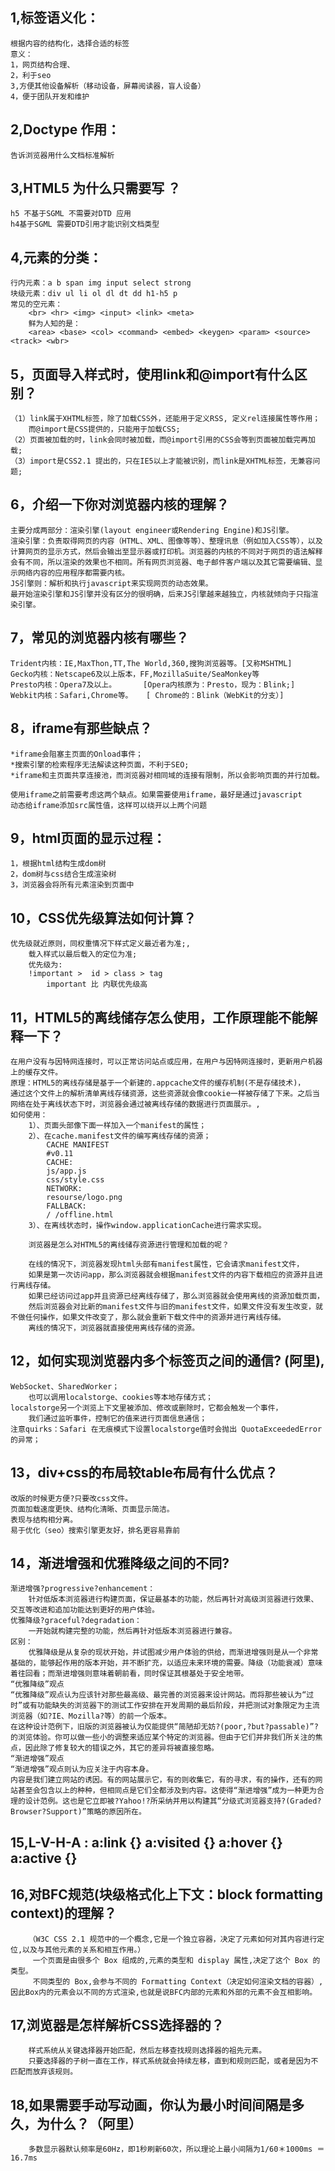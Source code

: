 ## 1,标签语义化：
    根据内容的结构化，选择合适的标签
    意义：
    1，网页结构合理、
    2，利于seo
    3,方便其他设备解析（移动设备，屏幕阅读器，盲人设备）
    4，便于团队开发和维护
## 2,Doctype 作用：
    告诉浏览器用什么文档标准解析

## 3,HTML5 为什么只需要写 <!DOCTYPE HTML>？
    h5 不基于SGML 不需要对DTD 应用
    h4基于SGML 需要DTD引用才能识别文档类型

## 4,元素的分类：
    行内元素：a b span img input select strong
    块级元素：div ul li ol dl dt dd h1-h5 p
    常见的空元素：
        <br> <hr> <img> <input> <link> <meta>
        鲜为人知的是：
        <area> <base> <col> <command> <embed> <keygen> <param> <source> <track> <wbr>

## 5，页面导入样式时，使用link和@import有什么区别？
    （1）link属于XHTML标签，除了加载CSS外，还能用于定义RSS, 定义rel连接属性等作用；
        而@import是CSS提供的，只能用于加载CSS;
    （2）页面被加载的时，link会同时被加载，而@import引用的CSS会等到页面被加载完再加载;
    （3）import是CSS2.1 提出的，只在IE5以上才能被识别，而link是XHTML标签，无兼容问题;

## 6，介绍一下你对浏览器内核的理解？
    主要分成两部分：渲染引擎(layout engineer或Rendering Engine)和JS引擎。
    渲染引擎：负责取得网页的内容（HTML、XML、图像等等）、整理讯息（例如加入CSS等），以及计算网页的显示方式，然后会输出至显示器或打印机。浏览器的内核的不同对于网页的语法解释会有不同，所以渲染的效果也不相同。所有网页浏览器、电子邮件客户端以及其它需要编辑、显示网络内容的应用程序都需要内核。
    JS引擎则：解析和执行javascript来实现网页的动态效果。
    最开始渲染引擎和JS引擎并没有区分的很明确，后来JS引擎越来越独立，内核就倾向于只指渲染引擎。

## 7，常见的浏览器内核有哪些？
    Trident内核：IE,MaxThon,TT,The World,360,搜狗浏览器等。[又称MSHTML]
    Gecko内核：Netscape6及以上版本，FF,MozillaSuite/SeaMonkey等
    Presto内核：Opera7及以上。      [Opera内核原为：Presto，现为：Blink;]
    Webkit内核：Safari,Chrome等。   [ Chrome的：Blink（WebKit的分支）]

## 8，iframe有那些缺点？
    *iframe会阻塞主页面的Onload事件；
    *搜索引擎的检索程序无法解读这种页面，不利于SEO;
    *iframe和主页面共享连接池，而浏览器对相同域的连接有限制，所以会影响页面的并行加载。

    使用iframe之前需要考虑这两个缺点。如果需要使用iframe，最好是通过javascript
    动态给iframe添加src属性值，这样可以绕开以上两个问题

## 9，html页面的显示过程：
    1，根据html结构生成dom树
    2，dom树与css结合生成渲染树
    3，浏览器会将所有元素渲染到页面中

## 10，CSS优先级算法如何计算？
    优先级就近原则，同权重情况下样式定义最近者为准;,
        载入样式以最后载入的定位为准;
        优先级为:
        !important >  id > class > tag
            important 比 内联优先级高

## 11，HTML5的离线储存怎么使用，工作原理能不能解释一下？
    在用户没有与因特网连接时，可以正常访问站点或应用，在用户与因特网连接时，更新用户机器上的缓存文件。
    原理：HTML5的离线存储是基于一个新建的.appcache文件的缓存机制(不是存储技术)，
    通过这个文件上的解析清单离线存储资源，这些资源就会像cookie一样被存储了下来。之后当网络在处于离线状态下时，浏览器会通过被离线存储的数据进行页面展示。,
    如何使用：
        1）、页面头部像下面一样加入一个manifest的属性；
        2）、在cache.manifest文件的编写离线存储的资源；
            CACHE MANIFEST
            #v0.11
            CACHE:
            js/app.js
            css/style.css
            NETWORK:
            resourse/logo.png
            FALLBACK:
            / /offline.html
        3）、在离线状态时，操作window.applicationCache进行需求实现。

        浏览器是怎么对HTML5的离线储存资源进行管理和加载的呢？

        在线的情况下，浏览器发现html头部有manifest属性，它会请求manifest文件，
        如果是第一次访问app，那么浏览器就会根据manifest文件的内容下载相应的资源并且进行离线存储。
        如果已经访问过app并且资源已经离线存储了，那么浏览器就会使用离线的资源加载页面，
        然后浏览器会对比新的manifest文件与旧的manifest文件，如果文件没有发生改变，就不做任何操作，如果文件改变了，那么就会重新下载文件中的资源并进行离线存储。
        离线的情况下，浏览器就直接使用离线存储的资源。


## 12，如何实现浏览器内多个标签页之间的通信? (阿里),
    WebSocket、SharedWorker；
        也可以调用localstorge、cookies等本地存储方式；
    localstorge另一个浏览上下文里被添加、修改或删除时，它都会触发一个事件，
        我们通过监听事件，控制它的值来进行页面信息通信；
    注意quirks：Safari 在无痕模式下设置localstorge值时会抛出 QuotaExceededError 的异常；

## 13，div+css的布局较table布局有什么优点？
    改版的时候更方便?只要改css文件。
    页面加载速度更快、结构化清晰、页面显示简洁。
    表现与结构相分离。
    易于优化（seo）搜索引擎更友好，排名更容易靠前

## 14，渐进增强和优雅降级之间的不同?
    渐进增强?progressive?enhancement：
        针对低版本浏览器进行构建页面，保证最基本的功能，然后再针对高级浏览器进行效果、交互等改进和追加功能达到更好的用户体验。
    优雅降级?graceful?degradation：
        一开始就构建完整的功能，然后再针对低版本浏览器进行兼容。
    区别：
        优雅降级是从复杂的现状开始，并试图减少用户体验的供给，而渐进增强则是从一个非常基础的，能够起作用的版本开始，并不断扩充，以适应未来环境的需要。降级（功能衰减）意味着往回看；而渐进增强则意味着朝前看，同时保证其根基处于安全地带。
    “优雅降级”观点
    “优雅降级”观点认为应该针对那些最高级、最完善的浏览器来设计网站。而将那些被认为“过时”或有功能缺失的浏览器下的测试工作安排在开发周期的最后阶段，并把测试对象限定为主流浏览器（如?IE、Mozilla?等）的前一个版本。
    在这种设计范例下，旧版的浏览器被认为仅能提供“简陋却无妨?(poor,?but?passable)”?的浏览体验。你可以做一些小的调整来适应某个特定的浏览器。但由于它们并非我们所关注的焦点，因此除了修复较大的错误之外，其它的差异将被直接忽略。
    “渐进增强”观点
    “渐进增强”观点则认为应关注于内容本身。
    内容是我们建立网站的诱因。有的网站展示它，有的则收集它，有的寻求，有的操作，还有的网站甚至会包含以上的种种，但相同点是它们全都涉及到内容。这使得“渐进增强”成为一种更为合理的设计范例。这也是它立即被?Yahoo!?所采纳并用以构建其“分级式浏览器支持?(Graded?Browser?Support)”策略的原因所在。
## 15,L-V-H-A :  a:link {} a:visited {} a:hover {} a:active {}
## 16,对BFC规范(块级格式化上下文：block formatting context)的理解？
		（W3C CSS 2.1 规范中的一个概念,它是一个独立容器，决定了元素如何对其内容进行定位,以及与其他元素的关系和相互作用。）
		 一个页面是由很多个 Box 组成的,元素的类型和 display 属性,决定了这个 Box 的类型。
		 不同类型的 Box,会参与不同的 Formatting Context（决定如何渲染文档的容器）,因此Box内的元素会以不同的方式渲染,也就是说BFC内部的元素和外部的元素不会互相影响。
## 17,浏览器是怎样解析CSS选择器的？

		样式系统从关键选择器开始匹配，然后左移查找规则选择器的祖先元素。
		只要选择器的子树一直在工作，样式系统就会持续左移，直到和规则匹配，或者是因为不匹配而放弃该规则。
## 18,如果需要手动写动画，你认为最小时间间隔是多久，为什么？（阿里）

		多数显示器默认频率是60Hz，即1秒刷新60次，所以理论上最小间隔为1/60＊1000ms ＝ 16.7ms